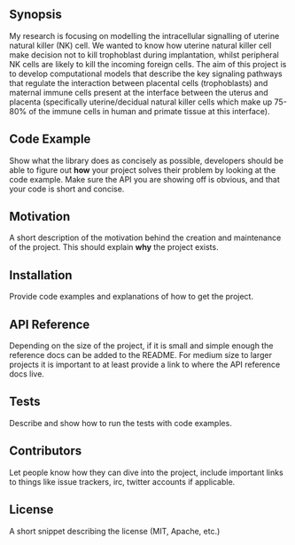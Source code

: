 ## Synopsis

My research is focusing on modelling the intracellular signalling of uterine natural killer (NK) cell. We wanted to know how uterine natural killer cell make decision not to kill trophoblast during implantation, whilst peripheral NK cells are likely to kill the incoming foreign cells. The aim of this project is to develop computational models that describe the key signaling pathways that regulate the interaction between placental cells (trophoblasts) and maternal immune cells present at the interface between the uterus and placenta (specifically uterine/decidual natural killer cells which make up 75-80% of the immune cells in human and primate tissue at this interface).

## Code Example

Show what the library does as concisely as possible, developers should be able to figure out **how** your project solves their problem by looking at the code example. Make sure the API you are showing off is obvious, and that your code is short and concise.

## Motivation

A short description of the motivation behind the creation and maintenance of the project. This should explain **why** the project exists.

## Installation

Provide code examples and explanations of how to get the project.

## API Reference

Depending on the size of the project, if it is small and simple enough the reference docs can be added to the README. For medium size to larger projects it is important to at least provide a link to where the API reference docs live.

## Tests

Describe and show how to run the tests with code examples.

## Contributors

Let people know how they can dive into the project, include important links to things like issue trackers, irc, twitter accounts if applicable.

## License

A short snippet describing the license (MIT, Apache, etc.)
